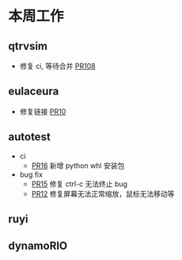 # 本周工作

## qtrvsim

- 修复 ci, 等待合并 [PR108](https://github.com/cvut/qtrvsim/pull/108)

## eulaceura

- 修复链接 [PR10](https://gitee.com/yunxiangluo/eulaceura-test/pulls/10)

## autotest

- ci
  - [PR16](https://github.com/trdthg/t-autotest/pull/16) 新增 python whl 安装包
- bug fix
  - [PR15](https://github.com/trdthg/t-autotest/pull/15) 修复 ctrl-c 无法终止 bug
  - [PR12](https://github.com/trdthg/t-autotest/pull/12) 修复屏幕无法正常缩放，鼠标无法移动等

## ruyi

## dynamoRIO
